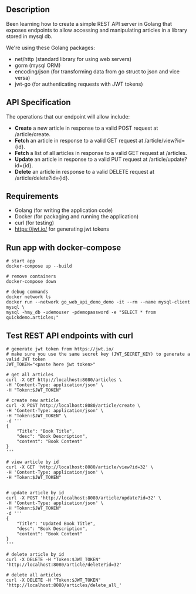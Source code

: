 ## Description

Been learning how to create a simple REST API server in Golang that exposes endpoints to allow accessing and manipulating articles in a library stored in mysql db. 

We're using these Golang packages:
* net/http (standard library for using web servers)
* gorm (mysql ORM)
* encoding/json (for transforming data from go struct to json and vice versa)
* jwt-go (for authenticating requests with JWT tokens)

## API Specification

The operations that our endpoint will allow include:
* **Create** a new article in response to a valid POST request at /article/create.
* **Fetch** an article in response to a valid GET request at /article/view?id={id}.
* **Fetch** a list of all articles in response to a valid GET request at /articles.
* **Update** an article in response to a valid PUT request at /article/update?id={id}.
* **Delete** an article in response to a valid DELETE request at /article/delete?id={id}.

## Requirements

* Golang (for writing the application code)
* Docker (for packaging and running the application)
* curl (for testing)
* https://jwt.io/ for generating jwt tokens

## Run app with docker-compose

```
# start app
docker-compose up --build

# remove containers
docker-compose down

# debug commands
docker network ls
docker run --network go_web_api_demo_demo -it --rm --name mysql-client mysql \
mysql -hmy_db -udemouser -pdemopassword -e "SELECT * from quickdemo.articles;"
```

## Test REST API endpoints with curl

```
# generate jwt token from https://jwt.io/
# make sure you use the same secret key (JWT_SECRET_KEY) to generate a valid JWT token
JWT_TOKEN="<paste here jwt token>"

# get all articles
curl -X GET http://localhost:8080/articles \
-H 'Content-Type: application/json' \
-H "Token:$JWT_TOKEN" 

# create new article
curl -X POST http://localhost:8080/article/create \
-H 'Content-Type: application/json' \
-H "Token:$JWT_TOKEN" \
-d '''
{
    "Title": "Book Title",
    "desc": "Book Description",
    "content": "Book Content"
}
'''

# view article by id
curl -X GET 'http://localhost:8080/article/view?id=32' \
-H 'Content-Type: application/json' \
-H "Token:$JWT_TOKEN"


# update article by id
curl -X POST 'http://localhost:8080/article/update?id=32' \
-H 'Content-Type: application/json' \
-H "Token:$JWT_TOKEN"
-d '''
{
    "Title": "Updated Book Title",
    "desc": "Book Description",
    "content": "Book Content"
}
'''

# delete article by id
curl -X DELETE -H "Token:$JWT_TOKEN" 'http://localhost:8080/article/delete?id=32'

# delete all articles
curl -X DELETE -H "Token:$JWT_TOKEN" 'http://localhost:8080/articles/delete_all_'
```